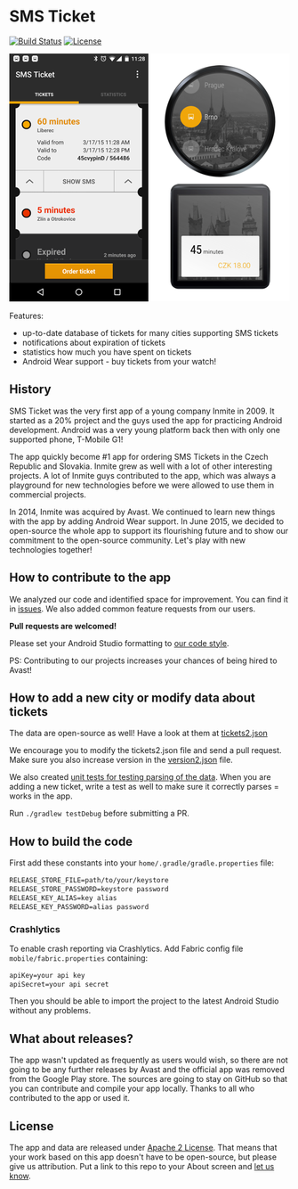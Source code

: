 # SMS Ticket
[![Build Status](https://travis-ci.org/avast/sms-ticket.svg?branch=master)](https://travis-ci.org/avast/sms-ticket) [![License](https://img.shields.io/badge/license-Apache%202-green.svg?style=flat)](https://github.com/avast/sms-ticket/blob/master/LICENSE.txt)

 ![Screenshot of the app](meta/screenshots/screenshot-small.png)
 ![Screenshot of the app](meta/screenshots/screenshot-wear.png)

Features:

- up-to-date database of tickets for many cities supporting SMS tickets
- notifications about expiration of tickets
- statistics how much you have spent on tickets
- Android Wear support - buy tickets from your watch!

## History

SMS Ticket was the very first app of a young company Inmite in 2009. It started as a 20% project and the guys used the app for practicing Android development. Android was a very young platform back then with only one supported phone, T-Mobile G1!

The app quickly become #1 app for ordering SMS Tickets in the Czech Republic and Slovakia. Inmite grew as well with a lot of other interesting projects. A lot of Inmite guys contributed to the app, which was always a playground for new technologies before we were allowed to use them in commercial projects.

In 2014, Inmite was acquired by Avast. We continued to learn new things with the app by adding Android Wear support. In June 2015, we decided to open-source the whole app to support its flourishing future and to show our commitment to the open-source community. Let's play with new technologies together!

## How to contribute to the app

We analyzed our code and identified space for improvement. You can find it in [issues](https://github.com/avast/sms-ticket/issues). We also added common feature requests from our users.

**Pull requests are welcomed!**

Please set your Android Studio formatting to [our code style](https://github.com/avast/android-styled-dialogs/blob/master/code-formatting-config.xml).

PS: Contributing to our projects increases your chances of being hired to Avast!

## How to add a new city or modify data about tickets

The data are open-source as well! Have a look at them at [tickets2.json](mobile/src/main/assets/tickets2.json)

We encourage you to modify the tickets2.json file and send a pull request. Make sure you also increase version in the [version2.json](mobile/src/main/assets/version2.json) file.

We also created [unit tests for testing parsing of the data](mobile/src/test/java/eu/inmite/apps/smsjizdenka). When you are adding a new ticket, write a test as well to make sure it correctly parses = works in the app.

Run ```./gradlew testDebug``` before submitting a PR.

## How to build the code

First add these constants into your `home/.gradle/gradle.properties` file:
```
RELEASE_STORE_FILE=path/to/your/keystore
RELEASE_STORE_PASSWORD=keystore password
RELEASE_KEY_ALIAS=key alias
RELEASE_KEY_PASSWORD=alias password
```

### Crashlytics
To enable crash reporting via Crashlytics. Add Fabric config file `mobile/fabric.properties` containing:
```
apiKey=your api key
apiSecret=your api secret
```

Then you should be able to import the project to the latest Android Studio without any problems.

## What about releases?

The app wasn't updated as frequently as users would wish, so there are not going to be any further releases by Avast and the official app was removed from the Google Play store. The sources are going to stay on GitHub so that you can contribute and compile your app locally. Thanks to all who contributed to the app or used it.

## License

The app and data are released under [Apache 2 License](LICENSE.txt). That means that your work based on this app doesn't have to be open-source, but please give us attribution. Put a link to this repo to your About screen and [let us know](mailto:cadek@avast.com).
